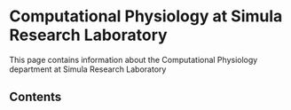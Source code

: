 # Computational Physiology at Simula Research Laboratory

This page contains information about the Computational Physiology department at Simula Research Laboratory

## Contents
```{tableofcontents}
```
